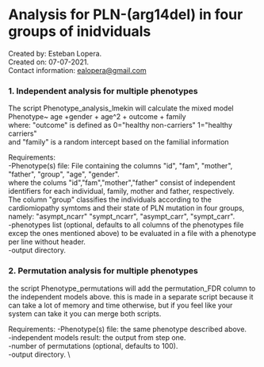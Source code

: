 # Analysis for PLN-(arg14del) in four groups of inidviduals

Created by: Esteban Lopera.\
Created on: 07-07-2021. \
Contact information: ealopera@gmail.com


### 1. Independent analysis for multiple phenotypes
The script Phenotype_analysis_lmekin will calculate the mixed model \
 Phenotype~ age +gender + age^2 + outcome + family  \
where:
"outcome" is defined as 0="healthy non-carriers" 1="healthy carriers" \
and "family" is a random intercept based on the familial information

Requirements: \
-Phenotype(s) file: File containing the columns "id", "fam", "mother", "father", "group", "age", "gender". \
where the colums "id","fam","mother","father" consist of independent identifiers for each individual, family, mother and father, respectively. \
The column "group" classifies the individuals according to the cardiomiopathy symtoms and their state of PLN mutation in four groups, namely: "asympt_ncarr" "sympt_ncarr", "asympt_carr", "sympt_carr". \
-phenotypes list (optional, defaults to all columns of the phenotypes file excep the ones mentioned above) to be evaluated in a file with a phenotype per line without header. \
-output directory.

### 2. Permutation analysis for multiple phenotypes
the script Phenotype_permutations will add the permutation_FDR column to the independent models above. this is made in a separate script because it can take a lot of memory and time otherwise, but if you feel like your system can take it you can merge both scripts.

Requirements:
-Phenotype(s) file: the same phenotype described above. \
-independent models result: the output from step one. \
-number of permutations (optional, defaults to 100). \
-output directory. \

